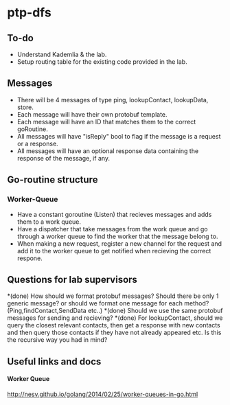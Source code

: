 # ptp-dfs

## To-do
* Understand Kademlia & the lab.
* Setup routing table for the existing code provided in the lab.

## Messages
* There will be 4 messages of type ping, lookupContact, lookupData, store.
* Each message will have their own protobuf template.
* Each message will have an ID that matches them to the correct goRoutine.
* All messages will have "isReply" bool to flag if the message is
a request or a response.
* All messages will have an optional response data containing the response of the
message, if any.

## Go-routine structure
### Worker-Queue
* Have a constant goroutine (Listen) that recieves messages and
adds them to a work queue.
* Have a dispatcher that take messages from the work queue and go through a
worker queue to find the worker that the message belong to.
* When making a new request, register a new channel for the request 
and add it to the worker queue to get notified when recieving the correct respone.


## Questions for lab supervisors
*(done) How should we format protobuf messages? Should there be only 1 generic
message? or should we format one message for each method? (Ping,findContact,SendData etc..)
*(done) Should we use the same protobuf messages for sending and recieving?
*(done) For lookupContact, should we query the closest relevant contacts, then get a response with new contacts and
then query those contacts if they have not already appeared etc. Is this the recursive
way you had in mind?

## Useful links and docs
#### Worker Queue
http://nesv.github.io/golang/2014/02/25/worker-queues-in-go.html
